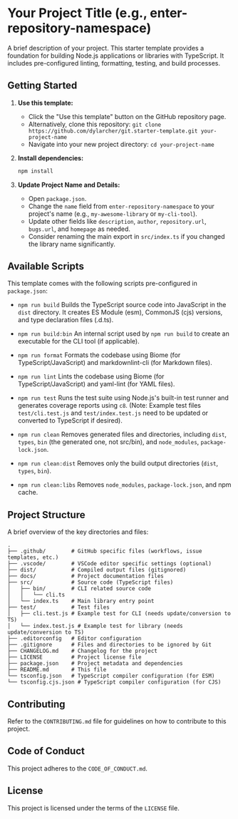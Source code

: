 # Your Project Title (e.g., enter-repository-namespace)

A brief description of your project. This starter template provides a foundation for building Node.js applications or libraries with TypeScript. It includes pre-configured linting, formatting, testing, and build processes.

## Getting Started

1.  **Use this template:**
    *   Click the "Use this template" button on the GitHub repository page.
    *   Alternatively, clone this repository: `git clone https://github.com/dylarcher/git.starter-template.git your-project-name`
    *   Navigate into your new project directory: `cd your-project-name`

2.  **Install dependencies:**
    ```bash
    npm install
    ```

3.  **Update Project Name and Details:**
    *   Open `package.json`.
    *   Change the `name` field from `enter-repository-namespace` to your project's name (e.g., `my-awesome-library` or `my-cli-tool`).
    *   Update other fields like `description`, `author`, `repository.url`, `bugs.url`, and `homepage` as needed.
    *   Consider renaming the main export in `src/index.ts` if you changed the library name significantly.

## Available Scripts

This template comes with the following scripts pre-configured in `package.json`:

*   `npm run build`
    Builds the TypeScript source code into JavaScript in the `dist` directory. It creates ES Module (esm), CommonJS (cjs) versions, and type declaration files (.d.ts).

*   `npm run build:bin`
    An internal script used by `npm run build` to create an executable for the CLI tool (if applicable).

*   `npm run format`
    Formats the codebase using Biome (for TypeScript/JavaScript) and markdownlint-cli (for Markdown files).

*   `npm run lint`
    Lints the codebase using Biome (for TypeScript/JavaScript) and yaml-lint (for YAML files).

*   `npm run test`
    Runs the test suite using Node.js's built-in test runner and generates coverage reports using `c8`. (Note: Example test files `test/cli.test.js` and `test/index.test.js` need to be updated or converted to TypeScript if desired).

*   `npm run clean`
    Removes generated files and directories, including `dist`, `types`, `bin` (the generated one, not src/bin), and `node_modules`, `package-lock.json`.

*   `npm run clean:dist`
    Removes only the build output directories (`dist`, `types`, `bin`).

*   `npm run clean:libs`
    Removes `node_modules`, `package-lock.json`, and npm cache.

## Project Structure

A brief overview of the key directories and files:

```
.
├── .github/        # GitHub specific files (workflows, issue templates, etc.)
├── .vscode/        # VSCode editor specific settings (optional)
├── dist/           # Compiled output files (gitignored)
├── docs/           # Project documentation files
├── src/            # Source code (TypeScript files)
│   ├── bin/        # CLI related source code
│   │   └── cli.ts
│   └── index.ts    # Main library entry point
├── test/           # Test files
│   ├── cli.test.js # Example test for CLI (needs update/conversion to TS)
│   └── index.test.js # Example test for library (needs update/conversion to TS)
├── .editorconfig   # Editor configuration
├── .gitignore      # Files and directories to be ignored by Git
├── CHANGELOG.md    # Changelog for the project
├── LICENSE         # Project license file
├── package.json    # Project metadata and dependencies
├── README.md       # This file
└── tsconfig.json   # TypeScript compiler configuration (for ESM)
└── tsconfig.cjs.json # TypeScript compiler configuration (for CJS)
```

## Contributing

Refer to the `CONTRIBUTING.md` file for guidelines on how to contribute to this project.

## Code of Conduct

This project adheres to the `CODE_OF_CONDUCT.md`.

## License

This project is licensed under the terms of the `LICENSE` file.
